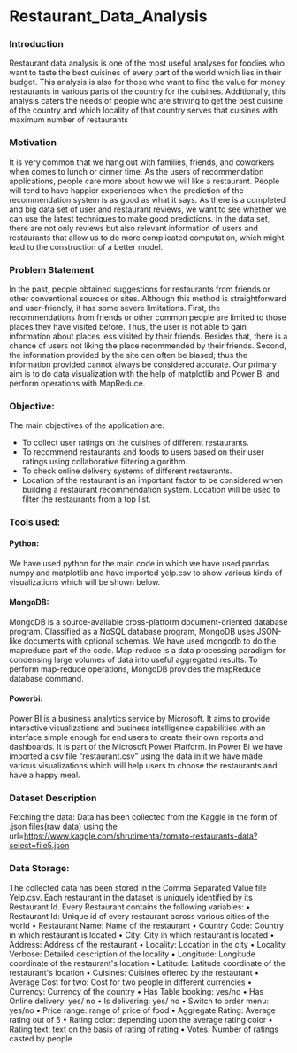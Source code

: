 # Restaurant_Data_Analysis

### Introduction
Restaurant data analysis is one of the most useful analyses for foodies who want to taste the best cuisines of every part of the world which lies in their budget. This analysis is also for those who want to find the value for money restaurants in various parts of the country for the cuisines. Additionally, this analysis caters the needs of people who are striving to get the best cuisine of the country and which locality of that country serves that cuisines with maximum number of restaurants

### Motivation
It is very common that we hang out with families, friends, and coworkers when comes to lunch or dinner time. As the users of recommendation applications, people care more about how we will like a restaurant. People will tend to have happier experiences when the prediction of the recommendation system is as good as what it says. As there is a completed and big data set of user and restaurant reviews, we want to see whether we can use the latest techniques to make good predictions. In the data set, there are not only reviews but also relevant information of users and restaurants that allow us to do more complicated computation, which might lead to the construction of a better model.

### Problem Statement

In  the  past,  people  obtained  suggestions  for  restaurants  from  friends  or  other  conventional sources or sites. Although this method is straightforward and user-friendly, it has some severe limitations.  First,  the  recommendations  from  friends  or  other  common  people  are  limited  to those places they have visited before. Thus, the user is not able to gain information about places less  visited  by  their  friends.  Besides  that,  there  is  a  chance  of  users  not liking  the  place recommended by their friends. Second, the information provided by the site can often be biased; thus the information provided cannot always be considered accurate. Our primary aim is to do data visualization with the help of matplotlib and Power BI and perform operations with MapReduce. 

### Objective:
The main objectives of the application are:
- To collect user ratings on the cuisines  of different restaurants.
- To  recommend  restaurants  and  foods  to  users  based  on  their  user  ratings  using collaborative filtering algorithm.
- To check online delivery systems of different restaurants.
- Location of the restaurant is an important factor to be considered when building a restaurant recommendation system. Location will be used to filter the restaurants from a top list.
 
### Tools used:

#### Python: 
We have used python for the main code in which we have used pandas numpy and matplotlib and have imported yelp.csv to show various kinds of visualizations which will be shown below.

#### MongoDB: 
MongoDB is a source-available cross-platform document-oriented database program. Classified as a NoSQL database program, MongoDB uses JSON-like documents with optional schemas. 
We have used mongodb to do the mapreduce part of the code. Map-reduce is a data processing paradigm for condensing large volumes of data into useful aggregated results. To perform map-reduce operations, MongoDB provides the mapReduce database command.

#### Powerbi: 
Power BI is a business analytics service by Microsoft. It aims to provide interactive visualizations and business intelligence capabilities with an interface simple enough for end users to create their own reports and dashboards. It is part of the Microsoft Power Platform. 
In Power Bi we have imported a csv file “restaurant.csv” using the data in it we have made various visualizations which will help users to choose the restaurants and have a happy meal. 

### Dataset Description
Fetching the data:
Data has been collected from the Kaggle in the form of .json files(raw data) using the url=https://www.kaggle.com/shrutimehta/zomato-restaurants-data?select=file5.json
 
### Data Storage:
The collected data has been stored in the Comma Separated Value file Yelp.csv. Each restaurant in the dataset is uniquely identified by its Restaurant Id. Every Restaurant contains the following variables:
• Restaurant Id: Unique id of every restaurant across various cities of the world
• Restaurant Name: Name of the restaurant
• Country Code: Country in which restaurant is located
• City: City in which restaurant is located
• Address: Address of the restaurant
• Locality: Location in the city
• Locality Verbose: Detailed description of the locality
• Longitude: Longitude coordinate of the restaurant's location
• Latitude: Latitude coordinate of the restaurant's location
• Cuisines: Cuisines offered by the restaurant
• Average Cost for two: Cost for two people in different currencies 
• Currency: Currency of the country
• Has Table booking: yes/no
• Has Online delivery: yes/ no
• Is delivering: yes/ no
• Switch to order menu: yes/no
• Price range: range of price of food
• Aggregate Rating: Average rating out of 5
• Rating color: depending upon the average rating color
• Rating text: text on the basis of rating of rating
• Votes: Number of ratings casted by people
